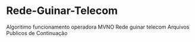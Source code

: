# Rede-Guinar-Telecom
Algoritimo funcionamento operadora MVNO Rede guinar telecom Arquivos Publicos de Continuação
